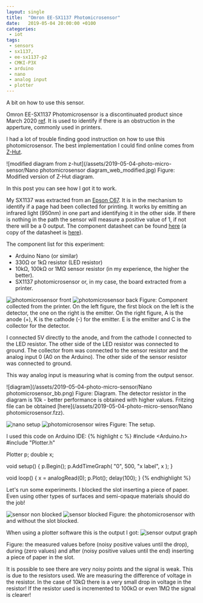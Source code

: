 ```yaml
---
layout: single
title:  "Omron EE-SX1137 Photomicrosensor"
date:   2019-05-04 20:00:00 +0100
categories: 
 - iot
tags: 
 - sensors
 - sx1137, 
 - ee-sx1137-p2
 - CMKI-P3X
 - arduino
 - nano
 - analog input
 - plotter
---
```

A bit on how to use this sensor.

Omron EE-SX1137 Photomicrosensor is a discontinuated product since March 2020 [ref](https://components.omron.com/product-detail?partNumber=EE-SX1137).
It is used to identify if there is an obstruction in the apperture, commonly used in printers.

I had a lot of trouble finding good instruction on how to use this photomicrosensor.
The best implementation I could find online comes from [Z-Hut](http://thezhut.com/?page_id=974).

![modified diagram from z-hut](/assets/2019-05-04-photo-micro-sensor/Nano photomicrosensor diagram_web_modified.jpg)
Figure: Modified version of Z-Hut diagram.

In this post you can see how I got it to work.

My SX1137 was extracted from an [Epson C67](https://www.epson.com.au/products/inkjet/stylusc67.asp). 
It is in the mechanism to identify if a page had been collected for printing.
It works by emitting an infrared light (950nm) in one part and identifying it in the other side.
 If there is nothing in the path the sensor will measure a positive value of 1, if not there will be a 0 output. 
 The component datasheet can be found [here](http://www.symmetron.ru/suppliers/omron/files/pdf/omron/EE_SX1137.pdf) (a copy of the datasheet is [here](/assets/2019-05-04-photo-micro-sensor/EE_SX1137.pdf)).

The component list for this experiment:
- Arduino Nano (or similar)
- 330Ω or 1kΩ resistor (LED resistor)
- 10kΩ, 100kΩ or 1MΩ sensor resistor (in my experience, the higher the better).
- SX1137 photomicrosensor or, in my case, the board extracted from a printer.

![photomicrosensor front](/assets/2019-05-04-photo-micro-sensor/nano-photomicrosensor-front.png) ![photomicrosensor back](/assets/2019-05-04-photo-micro-sensor/nano-photomicrosensor-back.png)
Figure: Component collected from the printer. 
On the left figure, the first block on the left is the detector, the one on the right is the emitter. 
On the right figure, A is the anode (+), K is the cathode (-) for the emitter. E is the emitter and C is the collector for the detector.

I connected 5V directly to the anode, and from the cathode I connected to the LED resistor. The other side of the LED resistor was connected to ground.
The collector from was connected to the sensor resistor and the analog input 0 (A0 on the Arduino). The other side of the sensor resistor was connected to ground.

This way analog input is measuring what is coming from the output sensor.

![diagram](/assets/2019-05-04-photo-micro-sensor/Nano photomicrosensor_bb.png)
Figure: Diagram. The detector resistor in the diagram is 10k - better performance is obtained with higher values. Fritzing file can be obtained [here](/assets/2019-05-04-photo-micro-sensor/Nano photomicrosensor.fzz).

![nano setup](/assets/2019-05-04-photo-micro-sensor/nano-photomicrosensor.png)
![photomicrosensor wires](/assets/2019-05-04-photo-micro-sensor/nano-photomicrosensor-connector.png)
Figure: The setup.

I used this code on Arduino IDE:
{% highlight c %}
#include <Arduino.h>
#include "Plotter.h"

Plotter p;
double x;

void setup() {
  p.Begin();
  p.AddTimeGraph( "0", 500, "x label", x );
}

void loop() {
  x = analogRead(0);
  p.Plot();
  delay(100);
}
{% endhighlight %}

Let's run some experiments. 
I blocked the slot inserting a piece of paper.
Even using other types of surfaces and semi-opaque materials should do the job!

![sensor non blocked](/assets/2019-05-04-photo-micro-sensor/nano-photomicrosensor_open.png) ![sensor blocked](/assets/2019-05-04-photo-micro-sensor/nano-photomicrosensor_closed.png)
Figure: the photomicrosensor with and without the slot blocked.

When using a plotter software this is the output I got:
![sensor output graph](/assets/2019-05-04-photo-micro-sensor/nano-microphotosensor.png)

Figure: the measured values before (noisy positive values until the drop), during (zero values) and after (noisy positive values until the end) inserting a piece of paper in the slot.

It is possible to see there are very noisy points and the signal is weak. 
This is due to the resistors used. 
We are measuring the difference of voltage in the resistor. 
In the case of 10kΩ there is a very small drop in voltage in the resistor! 
If the resistor used is incremented to 100kΩ or even 1MΩ the signal is clearer!

